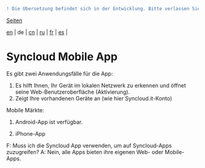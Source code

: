 ```diff
! Die Übersetzung befindet sich in der Entwicklung. Bitte verlassen Sie sich auf die englische Originalversion.
```

[Seiten](https://github.com/syncloud/docs/blob/master/de/index.md#seiten)

[en](https://github.com/syncloud/platform/wiki/Syncloud-Mobile-App) | 
de | 
[cn](https://github.com/syncloud/docs/blob/master/cn/content/Syncloud-Mobile-App.md) | 
[ru](https://github.com/syncloud/docs/blob/master/ru/content/Syncloud-Mobile-App.md) | 
[fr](https://github.com/syncloud/docs/blob/master/fr/content/Syncloud-Mobile-App.md) | 
[es](https://github.com/syncloud/docs/blob/master/es/content/Syncloud-Mobile-App.md) | 

# Syncloud Mobile App

Es gibt zwei Anwendungsfälle für die App:

1. Es hilft Ihnen, Ihr Gerät im lokalen Netzwerk zu erkennen und öffnet seine Web-Benutzeroberfläche (Aktivierung).
2. Zeigt Ihre vorhandenen Geräte an (wie hier Syncloud.it-Konto)

Mobile Märkte:

1. Android-App ist verfügbar.

2. iPhone-App

F: Muss ich die Syncloud App verwenden, um auf Syncloud-Apps zuzugreifen?
A: Nein, alle Apps bieten ihre eigenen Web- oder Mobile-Apps.
